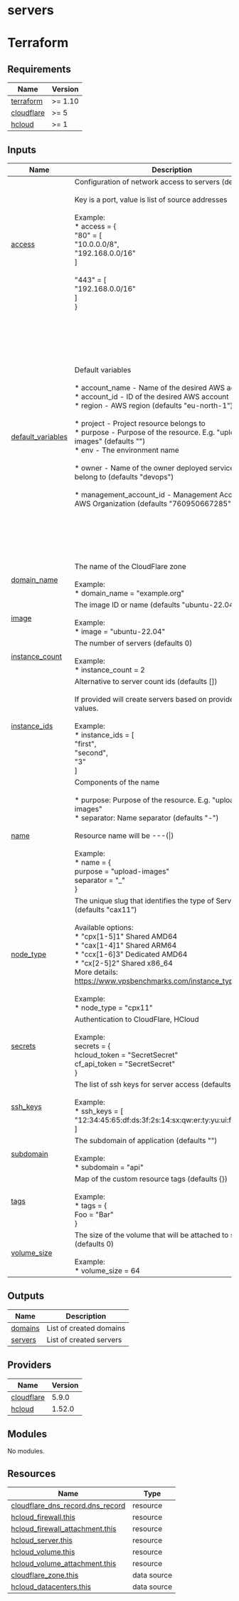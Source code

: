 # servers

<!-- BEGIN_TF_DOCS -->


# Terraform
## Requirements

| Name | Version |
|------|---------|
| <a name="requirement_terraform"></a> [terraform](#requirement\_terraform) | >= 1.10 |
| <a name="requirement_cloudflare"></a> [cloudflare](#requirement\_cloudflare) | >= 5 |
| <a name="requirement_hcloud"></a> [hcloud](#requirement\_hcloud) | >= 1 |

## Inputs

| Name | Description | Type | Default | Required |
|------|-------------|------|---------|:--------:|
| <a name="input_access"></a> [access](#input\_access) | Configuration of network access to servers (defaults {})<br/><br/>Key is a port, value is list of source addresses<br/><br/>Example:<br/>* access = {<br/>    "80" = [<br/>        "10.0.0.0/8",<br/>        "192.168.0.0/16"<br/>    ]<br/><br/>    "443" = [<br/>        "192.168.0.0/16"<br/>    ]<br/>} | <pre>map(<br/>    set(string)<br/>  )</pre> | `{}` | no |
| <a name="input_default_variables"></a> [default\_variables](#input\_default\_variables) | Default variables<br/><br/>* account\_name - Name of the desired AWS account<br/>* account\_id - ID of the desired AWS account<br/>* region - AWS region (defaults "eu-north-1")<br/><br/>* project - Project resource belongs to<br/>* purpose - Purpose of the resource. E.g. "upload-images" (defaults "")<br/>* env - The environment name<br/><br/>* owner - Name of the owner deployed services to belong to (defaults "devops")<br/><br/>* management\_account\_id - Management Account of the AWS Organization (defaults "760950667285") | <pre>object({<br/>    cloud        = string<br/>    account_name = optional(string)<br/>    account_id   = optional(string)<br/>    region       = optional(string, "eu-north-1")<br/><br/>    project = string<br/>    env     = string<br/>    purpose = optional(string, "")<br/><br/>    owner = string<br/><br/>    global_hosted_zone    = string<br/>    management_account_id = string<br/>    platform_account_id   = string<br/>    organization          = string<br/>    email_domain          = string<br/><br/>    infrastructure_repository = string<br/>    terragrunt_config = object(<br/>      {<br/>        stack_name    = optional(string, "")<br/>        stack_version = optional(string, "")<br/>      }<br/>    )<br/>  })</pre> | n/a | yes |
| <a name="input_domain_name"></a> [domain\_name](#input\_domain\_name) | The name of the CloudFlare zone<br/><br/>Example:<br/>* domain\_name = "example.org" | `string` | n/a | yes |
| <a name="input_image"></a> [image](#input\_image) | The image ID or name (defaults "ubuntu-22.04")<br/><br/>Example:<br/>* image = "ubuntu-22.04" | `string` | `"ubuntu-24.04"` | no |
| <a name="input_instance_count"></a> [instance\_count](#input\_instance\_count) | The number of servers (defaults 0)<br/><br/>Example:<br/>* instance\_count = 2 | `number` | `0` | no |
| <a name="input_instance_ids"></a> [instance\_ids](#input\_instance\_ids) | Alternative to server count ids (defaults [])<br/><br/>If provided will create servers based on provided list of values.<br/><br/>Example:<br/>* instance\_ids = [<br/>  "first",<br/>  "second",<br/>  "3"<br/>] | `set(string)` | `[]` | no |
| <a name="input_name"></a> [name](#input\_name) | Components of the name<br/><br/>* purpose: Purpose of the resource. E.g. "upload-images"<br/>* separator: Name separator (defaults "-")<br/><br/>Resource name will be <project>-<env>-<purpose>-(\|<type of resource>)<br/><br/>Example:<br/>* name = {<br/>  purpose = "upload-images"<br/>  separator = "\_"<br/>} | <pre>object({<br/>    purpose   = optional(string, "")<br/>    separator = optional(string, "-")<br/>  })</pre> | <pre>{<br/>  "purpose": "",<br/>  "separator": "-"<br/>}</pre> | no |
| <a name="input_node_type"></a> [node\_type](#input\_node\_type) | The unique slug that identifies the type of Server (defaults "cax11")<br/><br/>Available options:<br/>* "cpx[1-5]1" Shared AMD64<br/>* "cax[1-4]1" Shared ARM64<br/>* "ccx[1-6]3" Dedicated AMD64<br/>* "cx[2-5]2" Shared x86\_64<br/>More details: https://www.vpsbenchmarks.com/instance_types/hetzner<br/><br/>Example:<br/>* node\_type = "cpx11" | `string` | `"cax11"` | no |
| <a name="input_secrets"></a> [secrets](#input\_secrets) | Authentication to CloudFlare, HCloud<br/><br/>Example:<br/>secrets = {<br/>  hcloud\_token = "SecretSecret"<br/>  cf\_api\_token = "SecretSecret"<br/>} | <pre>object({<br/>    hcloud_token = string<br/>    cf_api_token = string<br/>  })</pre> | n/a | yes |
| <a name="input_ssh_keys"></a> [ssh\_keys](#input\_ssh\_keys) | The list of ssh keys for server access (defaults [])<br/><br/>Example:<br/>* ssh\_keys = [<br/>  "12:34:45:65:df:ds:3f:2s:14:sx:qw:er:ty:yu:ui:fg"<br/>] | `list(string)` | `[]` | no |
| <a name="input_subdomain"></a> [subdomain](#input\_subdomain) | The subdomain of application (defaults "")<br/><br/>Example:<br/>* subdomain = "api" | `string` | `""` | no |
| <a name="input_tags"></a> [tags](#input\_tags) | Map of the custom resource tags (defaults {})<br/><br/>Example:<br/>* tags = {<br/>  Foo = "Bar"<br/>} | `map(string)` | `{}` | no |
| <a name="input_volume_size"></a> [volume\_size](#input\_volume\_size) | The size of the volume that will be attached to servers (defaults 0)<br/><br/>Example:<br/>* volume\_size = 64 | `number` | `0` | no |

## Outputs

| Name | Description |
|------|-------------|
| <a name="output_domains"></a> [domains](#output\_domains) | List of created domains |
| <a name="output_servers"></a> [servers](#output\_servers) | List of created servers |

## Providers

| Name | Version |
|------|---------|
| <a name="provider_cloudflare"></a> [cloudflare](#provider\_cloudflare) | 5.9.0 |
| <a name="provider_hcloud"></a> [hcloud](#provider\_hcloud) | 1.52.0 |

## Modules

No modules.

## Resources

| Name | Type |
|------|------|
| [cloudflare_dns_record.dns_record](https://registry.terraform.io/providers/cloudflare/cloudflare/latest/docs/resources/dns_record) | resource |
| [hcloud_firewall.this](https://registry.terraform.io/providers/hetznercloud/hcloud/latest/docs/resources/firewall) | resource |
| [hcloud_firewall_attachment.this](https://registry.terraform.io/providers/hetznercloud/hcloud/latest/docs/resources/firewall_attachment) | resource |
| [hcloud_server.this](https://registry.terraform.io/providers/hetznercloud/hcloud/latest/docs/resources/server) | resource |
| [hcloud_volume.this](https://registry.terraform.io/providers/hetznercloud/hcloud/latest/docs/resources/volume) | resource |
| [hcloud_volume_attachment.this](https://registry.terraform.io/providers/hetznercloud/hcloud/latest/docs/resources/volume_attachment) | resource |
| [cloudflare_zone.this](https://registry.terraform.io/providers/cloudflare/cloudflare/latest/docs/data-sources/zone) | data source |
| [hcloud_datacenters.this](https://registry.terraform.io/providers/hetznercloud/hcloud/latest/docs/data-sources/datacenters) | data source |
<!-- END_TF_DOCS -->
